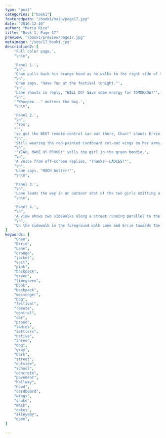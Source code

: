 ```yaml
---
type: "post"
categories: ["book1"]
featuredpath: "/book1/main/page17.jpg"
date: "2016-12-10"
author: "Maria Rice"
title: "Book 1, Page 17"
preview: "/book1/preview/page17.jpg"
metaimage: "/seo/17_book1.jpg"
description2: [
    'Full color page.',
    "\n\n",

    'Panel 1.',
    "\n",
    'Chan pulls back his orange hood as he walks to the right side of the panel, closer to the viewer. The locker behind him indicates that he is heading back down the hallway lined with lockers. In the background, the two teenage girls grin as they watch him leave. Errie stands to the left with her back to the viewer as she looks behind her. Lane stands in the middle of the panel with her hands raised as if to amplify her voice.',
    "\n",
    'Chan says, "Have fun at the festival tonight."',
    "\n",
    'Lane shouts in reply, "WILL DO! Save some energy for TOMORROW!"',
    "\n",
    '"Whoopee..." mutters the boy.',
    "\n\n",

    'Panel 2.',
    "\n",
    '"You',
    "'",
    've got the BEST remote-control car out there, Chan!" shouts Errie, raising her right hand to her mouth.',
    "\n",
    'Still wearing the red-painted cardboard cut-out wings on her arms, the redheaded girl stands on the left side of the panel as Lane on the right bends over to pull up her limegreen messenger bag by its strap. She also holds her green snake mask by its elastic band.',
    "\n",
    '"YEAH, MAKE US PROUD!" yells the girl in the green hoodie.',
    "\n",
    'A voice from off-screen replies, "Thanks--LADIES!"',
    "\n",
    'Lane says, "MUCH better!"',
    "\n\n",

    'Panel 3.',
    "\n",
    'Lane leads the way in an outdoor shot of the two girls exitting a gray building. She and Errie walk away from two sets of double doors set against a wall in shadow. Two walls adjacent to the first one tower above both sides of the concrete pavement leading away from the doors. Green lawn begins where the left wall stops half-way down the pavement. Lane carries her limegreen messenger bag on her right side and Errie carries her pink backpack on her back. The two girls approach the sunny area of the pavement.',
    "\n\n",

    'Panel 4.',
    "\n",
    'A view shows two sidewalks along a street running parallel to the top and bottom panel borders. In the foreground, a small sliver of green grass lines the sidewalk and the bottom of the panel. Lining the sidewalk on the other side of the street stands two buildings, a gray one on the left with windows and a door and a pink one on the right with a door, an obscured neon sign, and a purple awning overshadowing a large display window. Cakes are visible behind the glass of the display window and an "OPEN" sign hangs on the door of the pink building. The two buildings are separated by an alleyway cluttered with trash cans.',
    "\n",
    'On the sidewalk in the foreground walk Lane and Errie towards the left side of the panel. Behind them, four figures stand talking. A boy in a cowboy hat holds back a large gray dog by a leash connected to its harness as the creature barks at the girls walking by. Next to him, stands the tallest and biggest figure, a man wearing a yellow sombrero, a brown vest, a white button shirt tucked into blue jeans, and brown cowboy boots with spurs. He has his arms held out palms up as he shouts at the figure next to him, a tall, shirtless dark-skinned man wearing mustard-colored fringed pants, boots, and a white feather with a black tip sticking up out of his ponytail. This man stands with a smile on his face and his arms crossed as he faces the man in the sombrero hat. Behind him, a shorter man with a cowboy hat, a light blue shirt, a blue vest, and brown chaps leans against a metal phone pole with his left hand and looks down at a phone he holds in his right.',
]
keywords: [
    "Chan",
    "Errie", 
    "Lane",
    "orange",
    "jacket",
    "vest",
    "pink",
    "backpack",
    "green",
    "limegreen",
    "book",
    "backpack",
    "messenger",
    "bag",
    "festival",
    "remote",
    "control",
    "car",
    "proud",
    "ladies",
    "settlers",
    "native",
    "three",
    "dog",
    "gray",
    "bark",
    "street",
    "outside",
    "school",
    "concrete",
    "pavement",
    "hallway",
    "hood",
    "cardboard",
    "wings",
    "snake",
    "mask",
    "cakes",
    "alleyway",
    "open",
]

---
```

